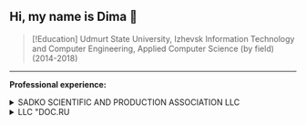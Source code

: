 ## Hi, my name is Dima 👋

> [!Education]
> Udmurt State University, Izhevsk
> Information Technology and Computer Engineering, Applied Computer Science (by field) (2014-2018)
****


**Professional experience:** 
<details>

<summary>SADKO SCIENTIFIC AND PRODUCTION ASSOCIATION LLC</summary>

### Software Engineer

February 2018 — July 2018

* Creating websites on CMS WordPress, OpenCart, Drupal. 
* Creating web interfaces for websites. 
* The introduction of new functionality to the site, for example, the addition of a discount system or the introduction of filter pages for different product categories.

</details>

<details>

<summary>LLC "DOC.RU</summary>

### Software Engineer

September 2018 — January 2019

* Participation in the design and development of solutions in the field of electronic document management systems (EDMS).
* Development of automated workstations (APMs) on WPF or ASP.NET

</details>
